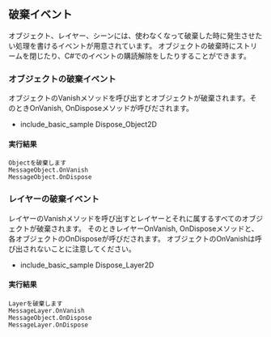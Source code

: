 
## 破棄イベント

オブジェクト、レイヤー、シーンには、使わなくなって破棄した時に発生させたい処理を書けるイベントが用意されています。
オブジェクトの破棄時にストリームを閉じたり、C#でのイベントの購読解除をしたりすることができます。

### オブジェクトの破棄イベント

オブジェクトのVanishメソッドを呼び出すとオブジェクトが破棄されます。そのときOnVanish, OnDisposeメソッドが呼びだされます。

* include_basic_sample Dispose_Object2D

#### 実行結果

```
Objectを破棄します
MessageObject.OnVanish
MessageObject.OnDispose
```

### レイヤーの破棄イベント

レイヤーのVanishメソッドを呼び出すとレイヤーとそれに属するすべてのオブジェクトが破棄されます。
そのときレイヤーOnVanish, OnDisposeメソッドと、各オブジェクトのOnDisposeが呼びだされます。
オブジェクトのOnVanishは呼び出されないことに注意してください。

* include_basic_sample Dispose_Layer2D

#### 実行結果

```
Layerを破棄します
MessageLayer.OnVanish
MessageObject.OnDispose
MessageLayer.OnDispose
```